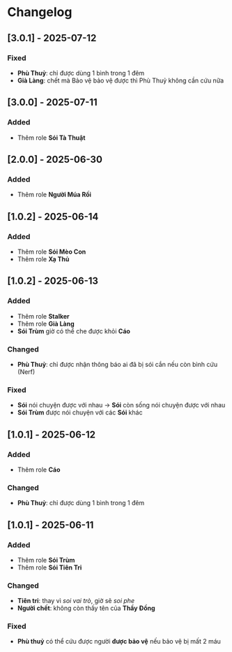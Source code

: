 # Changelog

## [3.0.1] - 2025-07-12

### Fixed

- **Phù Thuỷ**: chỉ được dùng 1 bình trong 1 đêm
- **Già Làng**: chết mà Bảo vệ bảo vệ được thì Phù Thuỷ không cần cứu nữa

## [3.0.0] - 2025-07-11

### Added

- Thêm role **Sói Tà Thuật**

## [2.0.0] - 2025-06-30

### Added

- Thêm role **Người Múa Rối**

## [1.0.2] - 2025-06-14

### Added

- Thêm role **Sói Mèo Con**
- Thêm role **Xạ Thủ**

## [1.0.2] - 2025-06-13

### Added

- Thêm role **Stalker**
- Thêm role **Già Làng**
- **Sói Trùm** giờ có thể che được khỏi **Cáo**

### Changed

- **Phù Thuỷ**: chỉ được nhận thông báo ai đã bị sói cắn nếu còn bình cứu (Nerf)

### Fixed

- **Sói** nói chuyện được với nhau -> **Sói** còn sống nói chuyện được với nhau
- **Sói Trùm** được nói chuyện với các **Sói** khác

## [1.0.1] - 2025-06-12

### Added

- Thêm role **Cáo**

### Changed

- **Phù Thuỷ**: chỉ được dùng 1 bình trong 1 đêm

## [1.0.1] - 2025-06-11

### Added

- Thêm role **Sói Trùm**
- Thêm role **Sói Tiên Tri**

### Changed

- **Tiên tri**: thay vì _soi vai trò_, giờ sẽ _soi phe_
- **Người chết**: không còn thấy tên của **Thầy Đồng**

### Fixed

- **Phù thuỷ** có thể cứu được người **được bảo vệ** nếu bảo vệ bị mất 2 máu
